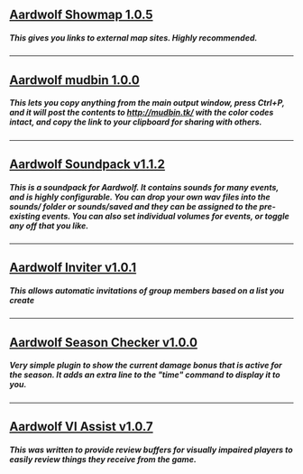 ## [Aardwolf Showmap 1.0.5](https://github.com/hudmond/hudmond.github.io/raw/master/Aardwolf_Showmap_v1.0.5.zip)
##### This gives you links to external map sites. Highly recommended.
---
## [Aardwolf mudbin 1.0.0](https://github.com/hudmond/hudmond.github.io/raw/master/Aardwolf_mudbin_v1.0.0.zip)
##### This lets you copy anything from the main output window, press Ctrl+P, and it will post the contents to http://mudbin.tk/ with the color codes intact, and copy the link to your clipboard for sharing with others.
---
## [Aardwolf Soundpack v1.1.2](https://github.com/hudmond/hudmond.github.io/raw/master/Aardwolf_Soundpack_v1.1.2.zip)
##### This is a soundpack for Aardwolf. It contains sounds for many events, and is highly configurable. You can drop your own wav files into the sounds/ folder or sounds/saved and they can be assigned to the pre-existing events. You can also set individual volumes for events, or toggle any off that you like.
---
## [Aardwolf Inviter v1.0.1](https://github.com/hudmond/hudmond.github.io/raw/master/Aardwolf_Inviter_v1.0.1.zip)
##### This allows automatic invitations of group members based on a list you create
---
## [Aardwolf Season Checker v1.0.0](https://github.com/hudmond/hudmond.github.io/raw/master/Aardwolf_Season_Checker_v1.0.0.zip)
##### Very simple plugin to show the current damage bonus that is active for the season. It adds an extra line to the "time" command to display it to you.
---
## [Aardwolf VI Assist v1.0.7](https://github.com/hudmond/hudmond.github.io/raw/master/Aardwolf_VI_Assist_v1.0.7.zip)
##### This was written to provide review buffers for visually impaired players to easily review things they receive from the game.
